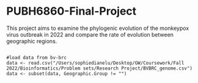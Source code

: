 # PUBH6860-Final-Project

This project aims to examine the phylogenic evolution of the monkeypox virus outbreak in 2022 and compare the rate of evolution between geographic regions. 

```{r, include=FALSE}

#load data from bv-brc
data <- read.csv("/Users/sophiedianelu/Desktop/GW/Coursework/Fall 2022/Bioinformatics/Problem sets/Research Project/BVBRC_genome.csv")
data <- subset(data, Geographic.Group != "")
```

